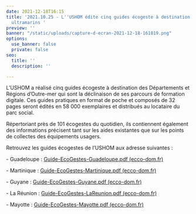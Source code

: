 ```yaml
---
date: 2021-12-18T16:15
title: '2021.10.25 - L''USHOM édite cinq guides écogeste à destination des résidents
  ultramarins '
preview: ''
banner: "/static/uploads/capture-d-ecran-2021-12-18-161819.png"
options:
  use_banner: false
  private: false
seo:
  title: ''
  description: ''

---
```

L’USHOM a réalisé cinq guides écogeste à destination des Départements et Régions d’Outre-mer qui sont la déclinaison de ses parcours de formation digitale. Ces guides pratiques en format de poche et composés de 32 pages seront édités en 58 000 exemplaires et distribués au locataire du parc social.

Répertoriant près de 101 écogestes du quotidien, ils contiennent également des informations précisent tant sur les aides existantes que sur les points de collectes des équipements usagers.

Retrouvez les guides écogestes de l’USHOM aux adresse suivantes :

\- Guadeloupe : [Guide-EcoGestes-Guadeloupe.pdf (ecco-dom.fr)](https://ecco-dom.fr/wp-content/uploads/2021/12/Guide-EcoGestes-Guadeloupe.pdf)

\- Martinique : [Guide-EcoGestes-Martinique.pdf (ecco-dom.fr)](https://ecco-dom.fr/wp-content/uploads/2021/12/Guide-EcoGestes-Martinique.pdf)

\- Guyane : [Guide-EcoGestes-Guyane.pdf (ecco-dom.fr)](https://ecco-dom.fr/wp-content/uploads/2021/12/Guide-EcoGestes-Guyane.pdf)

\- La Réunion : [Guide-EcoGestes-LaReunion.pdf (ecco-dom.fr)](https://ecco-dom.fr/wp-content/uploads/2021/12/Guide-EcoGestes-LaReunion.pdf)

\- Mayotte : [Guide-EcoGestes-Mayotte.pdf (ecco-dom.fr)](https://ecco-dom.fr/wp-content/uploads/2021/12/Guide-EcoGestes-Mayotte.pdf)